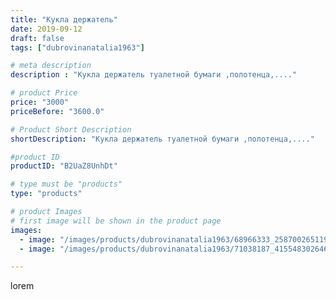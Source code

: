 ```yaml
---
title: "Кукла держатель"
date: 2019-09-12
draft: false
tags: ["dubrovinanatalia1963"]

# meta description
description : "Кукла держатель туалетной бумаги ,полотенца,...."

# product Price
price: "3000"
priceBefore: "3600.0"

# Product Short Description
shortDescription: "Кукла держатель туалетной бумаги ,полотенца,...."

#product ID
productID: "B2UaZ8UnhDt"

# type must be "products"
type: "products"

# product Images
# first image will be shown in the product page
images:
  - image: "/images/products/dubrovinanatalia1963/68966333_258700265119503_7728958352570938211_n.jpg"
  - image: "/images/products/dubrovinanatalia1963/71038187_415548302646975_1576313404830973076_n.jpg"

---
```

lorem
